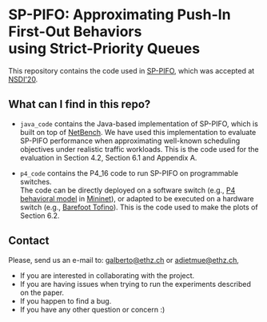 # SP-PIFO: Approximating Push-In First-Out Behaviors <br/> using Strict-Priority Queues

This repository contains the code used in [SP-PIFO](https://nsg.ee.ethz.ch/fileadmin/user_upload/SP-PIFO.pdf), which was accepted at [NSDI'20](https://www.usenix.org/conference/nsdi20/accepted-papers).

## What can I find in this repo?

* `java_code` contains the Java-based implementation of SP-PIFO, which is built on top of [NetBench](https://github.com/ndal-eth/netbench).
We have used this implementation to evaluate SP-PIFO performance when approximating well-known scheduling objectives under realistic traffic workloads. This is the code used for the evaluation in Section 4.2, Section 6.1 and Appendix A. 

* `p4_code` contains the P4_16 code to run SP-PIFO on programmable switches.<br/>
The code can be directly deployed on a software switch (e.g., [P4 behavioral model](https://github.com/p4lang/behavioral-model) in [Mininet](http://mininet.org)), or adapted to be executed on a hardware switch (e.g., [Barefoot Tofino](https://www.barefootnetworks.com/products/brief-tofino/)). This is the code used to make the plots of Section 6.2.

 ## Contact

Please, send us an e-mail to: galberto@ethz.ch or adietmue@ethz.ch,
- If you are interested in collaborating with the project.
- If you are having issues when trying to run the experiments described on the paper.
- If you happen to find a bug.
- If you have any other question or concern :)
